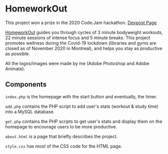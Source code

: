 # HomeworkOut

This project won a prize in the 2020 Code.Jam hackathon. [Devpost Page](https://devpost.com/software/homeworkout)

[HomeworkOut](https://mathusan.net/HomeworkOut/index.php) guides you through cycles of 3 minute bodyweight workouts, 22 minute sessions of intense focus and 5 minute breaks. This project promotes wellness during the Covid-19 lockdown (libraries and gyms are closed as of November 2020 in Montreal), and helps you stay as productive as possible.

All the logos/images were made by me (Adobe Photoshop and Adobe Animate).

## Components

`index.php` is the homepage with the start button and eventually, the timer.

`add.php` contains the PHP script to add user's stats (workout & study time) into a MySQL database.

`get.php` contains the PHP scripts to get user's stats and display them on the homepage to encourage users to be more productive.

`about.html` is a page that briefly describes the project.

`style.css` has most of the CSS code for the HTML page.